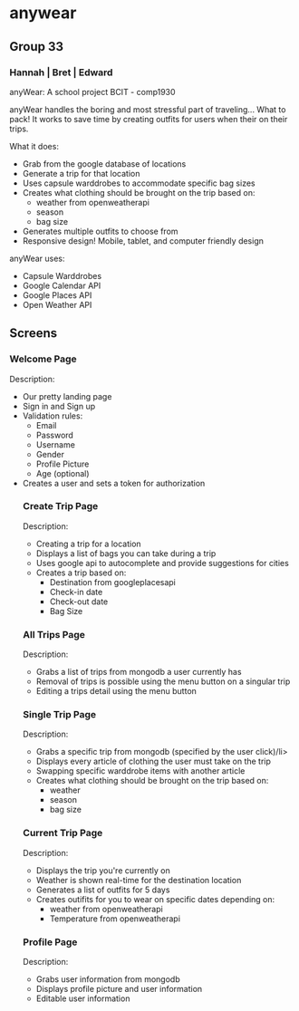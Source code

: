 <h1>
anywear</br>
</h1>

<h2>
Group 33
</h2>

<h3>
Hannah | Bret | Edward
</h3>

anyWear: A school project
BCIT - comp1930

anyWear handles the boring and most stressful part of traveling... What to pack!
It works to save time by creating outfits for users when their on their trips. 

What it does:
<ul>
  <li>Grab from the google database of locations</li>
  <li>Generate a trip for that location</li>
  <li>Uses capsule warddrobes to accommodate specific bag sizes</li>
  <li>Creates what clothing should be brought on the trip based on:
    <ul>
      <li>weather from openweatherapi</li>
      <li>season</li>
      <li>bag size</li>
    </ul>
  </li>
  <li>Generates multiple outfits to choose from</li>
  <li>Responsive design! Mobile, tablet, and computer friendly design</li>
</ul>

anyWear uses:
<ul>
  <li>Capsule Warddrobes</li>
  <li>Google Calendar API</li>
  <li>Google Places API</li>
  <li>Open Weather API</li>
</ul>

<h2>
Screens
</h2>
<h3>
Welcome Page
</h3>
Description:
<ul>
  <li>Our pretty landing page</li>
  <li>Sign in and Sign up</li>
  <li>Validation rules:
    <ul>
      <li>Email</li>
      <li>Password</li>
      <li>Username</li>
      <li>Gender</li>
      <li>Profile Picture</li>
      <li>Age (optional)</li>
    </ul>
  </li>
  <li>Creates a user and sets a token for authorization</li
</ul>
<h3>
Create Trip Page
</h3>
Description:
<ul>
  <li>Creating a trip for a location</li>
  <li>Displays a list of bags you can take during a trip</li>
  <li>Uses google api to autocomplete and provide suggestions for cities</li>
  <li>Creates a trip based on:
    <ul>
      <li>Destination from googleplacesapi</li>
      <li>Check-in date</li>
      <li>Check-out date</li>
      <li>Bag Size</li>
    </ul>
  </li>
 
</ul>
<h3>
All Trips Page
</h3>
Description:
<ul>
  <li>Grabs a list of trips from mongodb a user currently has</li>
  <li>Removal of trips is possible using the menu button on a singular trip</li>
  <li>Editing a trips detail using the menu button</li>
</ul>
<h3>
Single Trip Page
</h3>
Description:
<ul>
  <li>Grabs a specific trip from mongodb (specified by the user click)/li>
  <li>Displays every article of clothing the user must take on the trip</li>
  <li>Swapping specific warddrobe items with another article</li>
  <li>Creates what clothing should be brought on the trip based on:
    <ul>
      <li>weather</li>
      <li>season</li>
      <li>bag size</li>
    </ul>
  </li>
</ul>
<h3>
Current Trip Page
</h3>
Description:
<ul>
  <li>Displays the trip you're currently on</li>
  <li>Weather is shown real-time for the destination location</li>
  <li>Generates a list of outfits for 5 days</li>
  <li>Creates outifits for you to wear on specific dates depending on:
    <ul>
      <li>weather from openweatherapi</li>
      <li>Temperature from openweatherapi</li>
    </ul>
</ul>
<h3>
Profile Page
</h3>
Description:
<ul>
  <li>Grabs user information from mongodb</li>
  <li>Displays profile picture and user information</li>
  <li>Editable user information</li>
